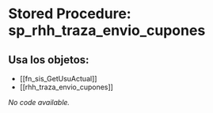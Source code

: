 # Stored Procedure: sp_rhh_traza_envio_cupones

## Usa los objetos:
- [[fn_sis_GetUsuActual]]
- [[rhh_traza_envio_cupones]]

*No code available.*
